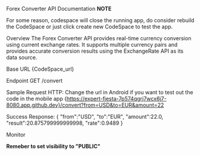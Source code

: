 Forex Converter API Documentation
**NOTE**

For some reason, codespace will close the running app, do consider rebuild the CodeSpace or just click create new CodeSpace to test the app. 

Overview
The Forex Converter API provides real-time currency conversion using current exchange rates. It supports multiple currency pairs and provides accurate conversion results using the ExchangeRate API as its data source.

Base URL
{CodeSpace_url}

Endpoint
GET /convert

Sample Request HTTP: 
Change the url in Android if you want to test out the code in the mobile app
{https://expert-fiesta-7p574qgrj7wcx6j7-8080.app.github.dev}/convert?from=USD&to=EUR&amount=22

Success Response:
{
    "from":"USD",
    "to":"EUR",
    "amount":22.0,
    "result":20.875799999999998,
    "rate":0.9489
}


Monitor

**Remeber to set visibility to "PUBLIC"**


